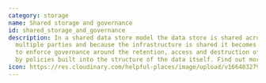 ```yaml
---
category: storage
name: Shared storage and governance
id: shared_storage_and_governance
description: In a shared data store model the data store is shared across
  multiple parties and because the infrastructure is shared it becomes possible
  to enforce governance around the retention, access and destruction of the data
  by policies built into the structure of the data itself. Find out more [here](https://en.wikipedia.org/wiki/Cooperative_storage_cloud)
icon: https://res.cloudinary.com/helpful-places/image/upload/v1664832797/dtpr-icons/storage/cloud_gvkk5g.svg
---
```

